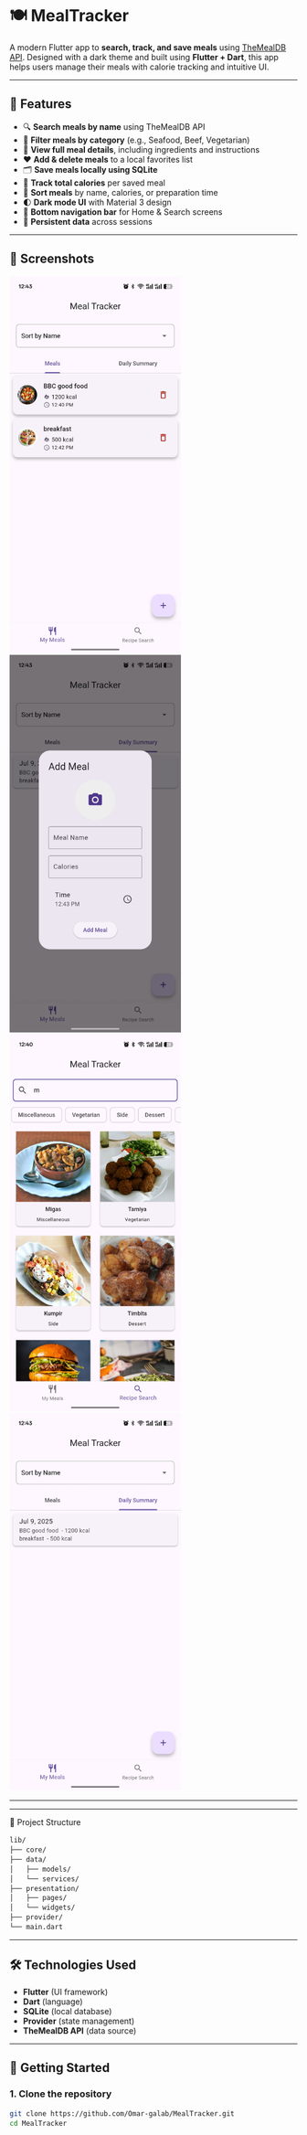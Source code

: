 # 🍽️ MealTracker

A modern Flutter app to **search, track, and save meals** using [TheMealDB API](https://www.themealdb.com/). Designed with a dark theme and built using **Flutter + Dart**, this app helps users manage their meals with calorie tracking and intuitive UI.

---

## 📱 Features

- 🔍 **Search meals by name** using TheMealDB API
- 📂 **Filter meals by category** (e.g., Seafood, Beef, Vegetarian)
- 🧾 **View full meal details**, including ingredients and instructions
- ❤️ **Add & delete meals** to a local favorites list
- 🗂️ **Save meals locally using SQLite**
- 🍴 **Track total calories** per saved meal
- 🔁 **Sort meals** by name, calories, or preparation time
- 🌓 **Dark mode UI** with Material 3 design
- 📲 **Bottom navigation bar** for Home & Search screens
- 💾 **Persistent data** across sessions

---

## 📸 Screenshots
<img src="screenshots/added_meal.jpg" width="300">
<img src="screenshots/addmeal.jpg" width="300">
<img src="screenshots/search_meal.jpg" width="300">
<img src="screenshots/total_cl.jpg" width="300">


---
---
📂 Project Structure
```bash
lib/
├── core/
├── data/
│   ├── models/
│   └── services/
├── presentation/
│   ├── pages/
│   └── widgets/
├── provider/
└── main.dart

```



---
## 🛠️ Technologies Used

- **Flutter** (UI framework)
- **Dart** (language)
- **SQLite** (local database)
- **Provider** (state management)
- **TheMealDB API** (data source)

---

## 🚀 Getting Started

### 1. Clone the repository

```bash
git clone https://github.com/Omar-galab/MealTracker.git
cd MealTracker
